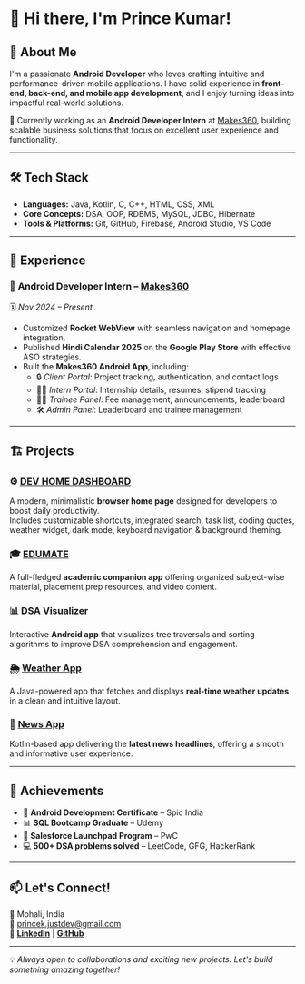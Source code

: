 # 👋 Hi there, I'm Prince Kumar!

## 🚀 About Me
I'm a passionate **Android Developer** who loves crafting intuitive and performance-driven mobile applications. I have solid experience in **front-end, back-end, and mobile app development**, and I enjoy turning ideas into impactful real-world solutions.

🔧 Currently working as an **Android Developer Intern** at [Makes360](https://www.makes360.com/), building scalable business solutions that focus on excellent user experience and functionality.

---

## 🛠️ Tech Stack
- **Languages:** Java, Kotlin, C, C++, HTML, CSS, XML  
- **Core Concepts:** DSA, OOP, RDBMS, MySQL, JDBC, Hibernate  
- **Tools & Platforms:** Git, GitHub, Firebase, Android Studio, VS Code  

---

## 💼 Experience
### 🏢 **Android Developer Intern – [Makes360](https://www.makes360.com/)**  
🗓️ *Nov 2024 – Present*  
- Customized **Rocket WebView** with seamless navigation and homepage integration.  
- Published **Hindi Calendar 2025** on the **Google Play Store** with effective ASO strategies.  
- Built the **Makes360 Android App**, including:
  - 🔒 *Client Portal*: Project tracking, authentication, and contact logs  
  - 👨‍💻 *Intern Portal*: Internship details, resumes, stipend tracking  
  - 🧑‍🎓 *Trainee Panel*: Fee management, announcements, leaderboard  
  - 🛠 *Admin Panel*: Leaderboard and trainee management  

---

## 🏗️ Projects

### ⚙️ [**DEV HOME DASHBOARD**](https://github.com/prince-kumar-dev/prince-kumar-dev.github.io)  
A modern, minimalistic **browser home page** designed for developers to boost daily productivity.  
Includes customizable shortcuts, integrated search, task list, coding quotes, weather widget, dark mode, keyboard navigation & background theming.

### 🎓 [**EDUMATE**](#)  
A full-fledged **academic companion app** offering organized subject-wise material, placement prep resources, and video content.

### 📊 [**DSA Visualizer**](https://github.com/prince-kumar-dev/visualizer)  
Interactive **Android app** that visualizes tree traversals and sorting algorithms to improve DSA comprehension and engagement.

### 🌦️ [**Weather App**](https://github.com/prince-kumar-dev/Weather)  
A Java-powered app that fetches and displays **real-time weather updates** in a clean and intuitive layout.

### 📰 [**News App**](https://github.com/prince-kumar-dev/NewsApp)  
Kotlin-based app delivering the **latest news headlines**, offering a smooth and informative user experience.

---

## 🏅 Achievements
- 📜 **Android Development Certificate** – Spic India  
- 📊 **SQL Bootcamp Graduate** – Udemy  
- 🚀 **Salesforce Launchpad Program** – PwC  
- 💻 **500+ DSA problems solved** – LeetCode, GFG, HackerRank  

---

## 📫 Let's Connect!
📍 Mohali, India  
📧 princek.justdev@gmail.com  
🔗 [**LinkedIn**](https://www.linkedin.com/in/princekumar-dev/) | [**GitHub**](https://github.com/prince-kumar-dev)

---

💡 *Always open to collaborations and exciting new projects. Let's build something amazing together!*
